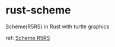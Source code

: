 # rust-scheme

Scheme(R5RS) in Rust with turtle graphics

ref: [Scheme R5RS](http://www.schemers.org/Documents/Standards/R5RS/r5rs.pdf)
